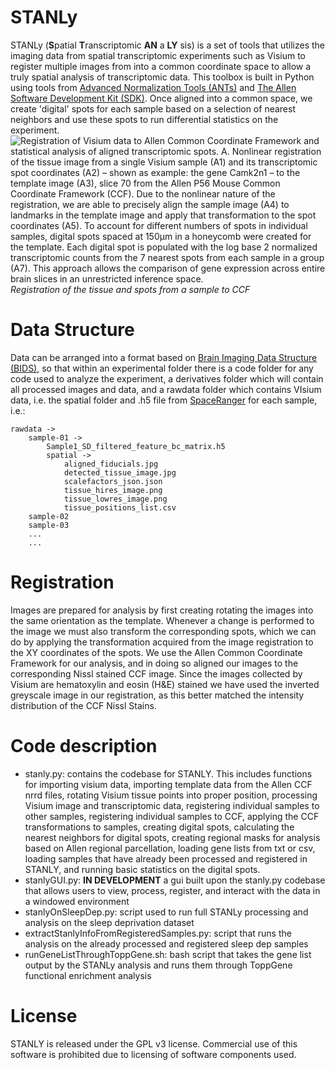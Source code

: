# STANLy
STANLy (**S**patial **T**ranscriptomic **AN** a **LY** sis) is a set of tools that utilizes the imaging data from spatial transcriptomic experiments such as Visium to register multiple images from into a common coordinate space to allow a truly spatial analysis of transcriptomic data. This toolbox is built in Python using tools from [Advanced Normalization Tools (ANTs)](http://stnava.github.io/ANTs/) and [The Allen Software Development Kit (SDK)](https://allensdk.readthedocs.io/en/latest/). Once aligned into a common space, we create 'digital' spots for each sample based on a selection of nearest neighbors and use these spots to run differential statistics on the experiment.
![Registration of Visium data to Allen Common Coordinate Framework and statistical analysis of aligned transcriptomic spots. A. Nonlinear registration of the tissue image from a single Visium sample (A1) and its transcriptomic spot coordinates (A2) – shown as example: the gene Camk2n1 – to the template image (A3), slice 70 from the Allen P56 Mouse Common Coordinate Framework (CCF). Due to the nonlinear nature of the registration, we are able to precisely align the sample image (A4) to landmarks in the template image and apply that transformation to the spot coordinates (A5). To account for different numbers of spots in individual samples, digital spots spaced at 150μm in a honeycomb were created for the template. Each digital spot is populated with the log base 2 normalized transcriptomic counts from the 7 nearest spots from each sample in a group (A7). This approach allows the comparison of gene expression across entire brain slices in an unrestricted inference space.](/source/images/figure5a.png)*Registration of the tissue and spots from a sample to CCF*


# Data Structure
Data can be arranged into a format based on [Brain Imaging Data Structure (BIDS)](bids.neuroimaging.io/), so that within an experimental folder there is a code folder for any code used to analyze the experiment, a derivatives folder which will contain all processed images and data, and a rawdata folder which contains VIsium data, i.e. the spatial folder and .h5 file from [SpaceRanger](https://support.10xgenomics.com/spatial-gene-expression/software/pipelines/latest/what-is-space-ranger) for each sample, i.e.:

    rawdata ->
        sample-01 ->
            Sample1_SD_filtered_feature_bc_matrix.h5
            spatial ->
                aligned_fiducials.jpg
                detected_tissue_image.jpg
                scalefactors_json.json
                tissue_hires_image.png
                tissue_lowres_image.png
                tissue_positions_list.csv
        sample-02
        sample-03
        ...
        ...

# Registration
Images are prepared for analysis by first creating rotating the images into the same orientation as the template. Whenever a change is performed to the image we must also transform the corresponding spots, which we can do by applying the transformation acquired from the image registration to the XY coordinates of the spots. We use the Allen Common Coordinate Framework for our analysis, and in doing so aligned our images to the corresponding Nissl stained CCF image. Since the images collected by Visium are hematoxylin and eosin (H&E) stained we have used the inverted greyscale image in our registration, as this better matched the intensity distribution of the CCF Nissl Stains.

# Code description
- stanly.py: contains the codebase for STANLY. This includes functions for importing visium data, importing template data from the Allen CCF nrrd files, rotating Visium tissue points into proper position, processing Visium image and transcriptomic data, registering individual samples to other samples, registering individual samples to CCF, applying the CCF transformations to samples, creating digital spots, calculating the nearest neighbors for digital spots, creating regional masks for analysis based on Allen regional parcellation, loading gene lists from txt or csv, loading samples that have already been processed and registered in STANLY, and running basic statistics on the digital spots.
- stanlyGUI.py: **IN DEVELOPMENT** a gui built upon the stanly.py codebase that allows users to view, process, register, and interact with the data in a windowed environment
- stanlyOnSleepDep.py: script used to run full STANLy processing and analysis on the sleep deprivation dataset
- extractStanlyInfoFromRegisteredSamples.py: script that runs the analysis on the already processed and registered sleep dep samples
- runGeneListThroughToppGene.sh: bash script that takes the gene list output by the STANLy analysis and runs them through ToppGene functional enrichment analysis

# License
STANLY is released under the GPL v3 license. Commercial use of this software is prohibited due to licensing of software components used.
